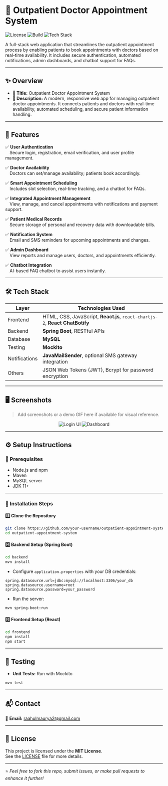 # 🏥 Outpatient Doctor Appointment System

![License](https://img.shields.io/badge/license-MIT-blue.svg)
![Build](https://img.shields.io/badge/build-passing-brightgreen.svg)
![Tech Stack](https://img.shields.io/badge/Tech%20Stack-React%2C%20SpringBoot%2C%20MySQL-blue)

A full-stack web application that streamlines the outpatient appointment process by enabling patients to book appointments with doctors based on real-time availability. It includes secure authentication, automated notifications, admin dashboards, and chatbot support for FAQs.

---

## ✨ Overview

- **🎯 Title:** Outpatient Doctor Appointment System  
- **📄 Description:** A modern, responsive web app for managing outpatient doctor appointments. It connects patients and doctors with real-time availability, automated scheduling, and secure patient information handling.

---

## 🚀 Features

✅ **User Authentication**  
&emsp;Secure login, registration, email verification, and user profile management.

✅ **Doctor Availability**  
&emsp;Doctors can set/manage availability; patients book accordingly.

✅ **Smart Appointment Scheduling**  
&emsp;Includes slot selection, real-time tracking, and a chatbot for FAQs.

✅ **Integrated Appointment Management**  
&emsp;View, manage, and cancel appointments with notifications and payment support.

✅ **Patient Medical Records**  
&emsp;Secure storage of personal and recovery data with downloadable bills.

✅ **Notification System**  
&emsp;Email and SMS reminders for upcoming appointments and changes.

✅ **Admin Dashboard**  
&emsp;View reports and manage users, doctors, and appointments efficiently.

✅ **Chatbot Integration**  
&emsp;AI-based FAQ chatbot to assist users instantly.

---

## 🛠️ Tech Stack

| Layer      | Technologies Used                                                                 |
|------------|-------------------------------------------------------------------------------------|
| Frontend   | HTML, CSS, JavaScript, **React.js**, `react-chartjs-2`, **React ChatBotify**       |
| Backend    | **Spring Boot**, RESTful APIs                                                      |
| Database   | **MySQL**                                                                          |
| Testing    | **Mockito**                                                                        |
| Notifications | **JavaMailSender**, optional SMS gateway integration                           |
| Others     | JSON Web Tokens (JWT), Bcrypt for password encryption                             |

---

## 🖥️ Screenshots

> Add screenshots or a demo GIF here if available for visual reference.

<p align="center">
  <img src="https://via.placeholder.com/600x300?text=Login+Screen" alt="Login UI" />
  <img src="https://via.placeholder.com/600x300?text=Dashboard" alt="Dashboard" />
</p>

---

## ⚙️ Setup Instructions

### 🧾 Prerequisites

- Node.js and npm
- Maven
- MySQL server
- JDK 11+

---

### 🔧 Installation Steps

#### 1️⃣ Clone the Repository

```bash
git clone https://github.com/your-username/outpatient-appointment-system.git
cd outpatient-appointment-system
```

#### 2️⃣ Backend Setup (Spring Boot)

```bash
cd backend
mvn install
```

- Configure `application.properties` with your DB credentials:

```properties
spring.datasource.url=jdbc:mysql://localhost:3306/your_db
spring.datasource.username=root
spring.datasource.password=your_password
```

- Run the server:

```bash
mvn spring-boot:run
```

#### 3️⃣ Frontend Setup (React)

```bash
cd frontend
npm install
npm start
```

---

## 🧪 Testing

- **Unit Tests:** Run with Mockito
```bash
mvn test
```

---

## 📬 Contact

📧 **Email:** [raahulmaurya2@gmail.com](mailto:raahulmaurya2@gmail.com)  

---

## 📄 License

This project is licensed under the **MIT License**.  
See the [LICENSE](LICENSE) file for more details.

---

⭐ *Feel free to fork this repo, submit issues, or make pull requests to enhance it further!*
